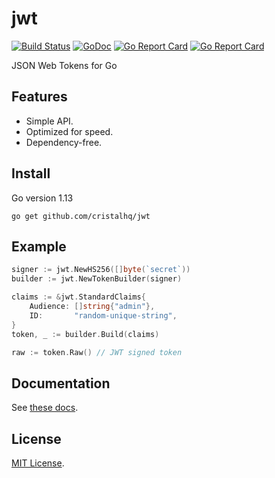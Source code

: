 # jwt

[![Build Status][build-img]][build-url]
[![GoDoc][doc-img]][doc-url]
[![Go Report Card][reportcard-img]][reportcard-url]
[![Go Report Card][coverage-img]][coverage-url]

JSON Web Tokens for Go

## Features

* Simple API.
* Optimized for speed.
* Dependency-free.

## Install

Go version 1.13

```
go get github.com/cristalhq/jwt
```

## Example

```go
signer := jwt.NewHS256([]byte(`secret`))
builder := jwt.NewTokenBuilder(signer)

claims := &jwt.StandardClaims{
    Audience: []string{"admin"},
    ID:       "random-unique-string",
}
token, _ := builder.Build(claims)

raw := token.Raw() // JWT signed token
```

## Documentation

See [these docs](https://godoc.org/github.com/cristalhq/jwt).

## License

[MIT License](LICENSE).

[build-img]: https://github.com/cristalhq/jwt/workflows/Go/badge.svg
[build-url]: https://github.com/cristalhq/jwt/actions
[doc-img]: https://godoc.org/github.com/cristalhq/jwt?status.svg
[doc-url]: https://godoc.org/github.com/cristalhq/jwt
[reportcard-img]: https://goreportcard.com/badge/cristalhq/jwt
[reportcard-url]: https://goreportcard.com/report/cristalhq/jwt
[coverage-img]: https://coveralls.io/repos/github/cristalhq/jwt/badge.svg?branch=master
[coverage-url]: https://coveralls.io/github/cristalhq/jwt?branch=master
